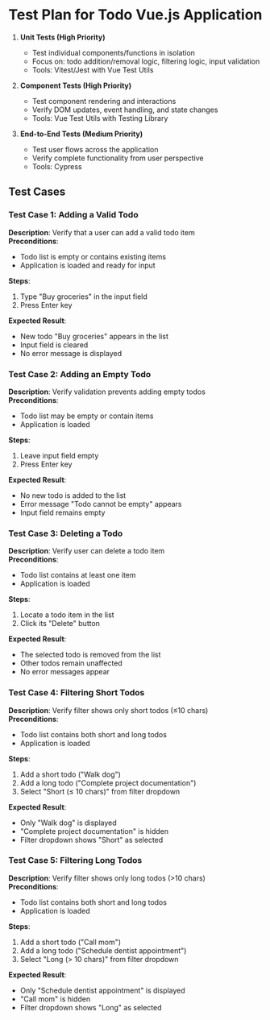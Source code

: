 # Test Plan for Todo Vue.js Application

1. **Unit Tests (High Priority)**
   - Test individual components/functions in isolation
   - Focus on: todo addition/removal logic, filtering logic, input validation
   - Tools: Vitest/Jest with Vue Test Utils

2. **Component Tests (High Priority)**
   - Test component rendering and interactions
   - Verify DOM updates, event handling, and state changes
   - Tools: Vue Test Utils with Testing Library

3. **End-to-End Tests (Medium Priority)**
   - Test user flows across the application
   - Verify complete functionality from user perspective
   - Tools: Cypress

## Test Cases

### Test Case 1: Adding a Valid Todo
**Description**: Verify that a user can add a valid todo item  
**Preconditions**:
* Todo list is empty or contains existing items
* Application is loaded and ready for input

**Steps**:
1. Type "Buy groceries" in the input field
2. Press Enter key

**Expected Result**:
* New todo "Buy groceries" appears in the list
* Input field is cleared
* No error message is displayed

### Test Case 2: Adding an Empty Todo
**Description**: Verify validation prevents adding empty todos  
**Preconditions**:
* Todo list may be empty or contain items
* Application is loaded

**Steps**:
1. Leave input field empty
2. Press Enter key

**Expected Result**:
* No new todo is added to the list
* Error message "Todo cannot be empty" appears
* Input field remains empty

### Test Case 3: Deleting a Todo
**Description**: Verify user can delete a todo item  
**Preconditions**:
* Todo list contains at least one item
* Application is loaded

**Steps**:
1. Locate a todo item in the list
2. Click its "Delete" button

**Expected Result**:
* The selected todo is removed from the list
* Other todos remain unaffected
* No error messages appear

### Test Case 4: Filtering Short Todos
**Description**: Verify filter shows only short todos (≤10 chars)  
**Preconditions**:
* Todo list contains both short and long todos
* Application is loaded

**Steps**:
1. Add a short todo ("Walk dog")
2. Add a long todo ("Complete project documentation")
3. Select "Short (≤ 10 chars)" from filter dropdown

**Expected Result**:
* Only "Walk dog" is displayed
* "Complete project documentation" is hidden
* Filter dropdown shows "Short" as selected

### Test Case 5: Filtering Long Todos
**Description**: Verify filter shows only long todos (>10 chars)  
**Preconditions**:
* Todo list contains both short and long todos
* Application is loaded

**Steps**:
1. Add a short todo ("Call mom")
2. Add a long todo ("Schedule dentist appointment")
3. Select "Long (> 10 chars)" from filter dropdown

**Expected Result**:
* Only "Schedule dentist appointment" is displayed
* "Call mom" is hidden
* Filter dropdown shows "Long" as selected
